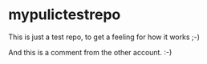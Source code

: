 mypulictestrepo
===============

This is just a test repo, to get a feeling for how it works ;-)

And this is a comment from the other account. :-)